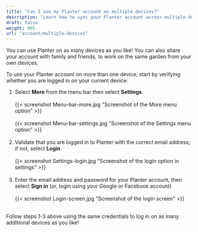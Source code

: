 ```yaml
---
title: "Can I use my Planter account on multiple devices?"
description: "Learn how to sync your Planter account across multiple devices"
draft: false
weight: 905
url: "account/multiple-devices"
---
```


You can use Planter on as many devices as you like! You can also share your account with family and friends, to work on the same garden from your own devices.

To use your Planter account on more than one device, start by verifying whether you are logged in on your current device:
1. Select **More** from the menu bar then select **Settings**<br /><br />
{{< screenshot Menu-bar-more.jpg "Screenshot of the More menu option" >}}<br /><br />
{{< screenshot Menu-bar-settings.jpg "Screenshot of the Settings menu option" >}}<br /><br />
3. Validate that you are logged in to Planter with the correct email address; if not, select **Login**<br /><br />
{{< screenshot Settings-login.jpg "Screenshot of the login option in settings" >}}<br /><br />
4. Enter the email address and password for your Planter account, then select **Sign in** (or, login using your Google or Facebook account)
<br /><br />
{{< screenshot Login-screen.jpg "Screenshot of the login screen" >}}<br /><br />

Follow steps 1-3 above using the same credentials to log in on as many additional devices as you like!
